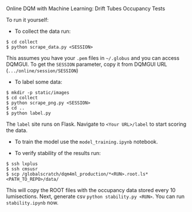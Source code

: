 Online DQM with Machine Learning: Drift Tubes Occupancy Tests

To run it yourself:

- To collect the data run:

```
$ cd collect
$ python scrape_data.py <SESSION>
```
This assumes you have your `.pem` files in `~/.globus` and you can access DQMGUI. To get the `SESSION` parameter, copy it from DQMGUI URL (`.../online/session/SESSION`)

- To label some data:
```
$ mkdir -p static/images
$ cd collect
$ python scrape_png.py <SESSION>
$ cd ..
$ python label.py
```
The `label` site runs on Flask. Navigate to `<Your URL>/label` to start scoring the data.

- To train the model use the `model_training.ipynb` notebook.

- To verify stability of the results run:
```
$ ssh lxplus
$ ssh cmsusr
$ scp /globalscratch/dqm4ml_production/*<RUN>.root.ls* <PATH_TO_REPO>/data/
```
This will copy the ROOT files with the occupancy data stored every 10 lumisections. Next, generate csv `python stability.py <RUN>`. You can run `stability.ipynb` now.
